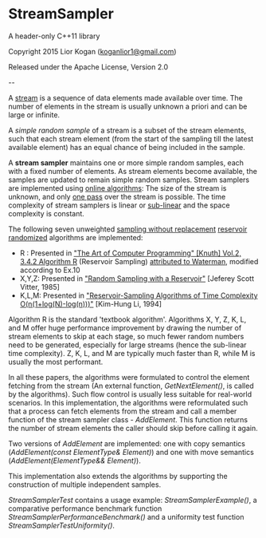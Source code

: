 # StreamSampler

A header-only C++11 library

Copyright 2015 Lior Kogan (koganlior1@gmail.com)

Released under the Apache License, Version 2.0

--

A [stream](https://en.wikipedia.org/wiki/Stream_(computing)) is a sequence of data elements made available over time. The number of elements in the stream is usually unknown a priori and can be large or infinite.

A _simple random sample_ of a stream is a subset of the stream elements, such that each stream element (from the start of the sampling till the latest available element) has an equal chance of being included in the sample.

A **stream sampler** maintains one or more simple random samples, each with a fixed number of elements. As stream elements become available, the samples are updated to remain simple random samples.
Stream samplers are implemented using [online algorithms](https://en.wikipedia.org/wiki/Online_algorithm): The size of the stream is unknown, and only [one pass](https://en.wikipedia.org/wiki/One-pass_algorithm) over the stream is possible. 
The time complexity of stream samplers is linear or [sub-linear](https://en.wikipedia.org/wiki/Time_complexity#Sub-linear_time) and the space complexity is constant.

The following seven unweighted [sampling without replacement](https://en.wikipedia.org/wiki/Simple_random_sample) [reservoir](https://en.wikipedia.org/wiki/Reservoir_sampling) [randomized](https://en.wikipedia.org/wiki/Randomized_algorithm) algorithms are implemented:

 - R    : Presented in ["The Art of Computer Programming" [Knuth] Vol.2, 3.4.2 Algorithm R](https://books.google.co.il/books?id=Zu-HAwAAQBAJ&printsec=frontcover&hl=iw&source=gbs_ge_summary_r&cad=0#v=onepage&q&f=false) (Reservoir Sampling) [attributed to Waterman](https://markkm.com/blog/reservoir-sampling/), modified according to Ex.10
 - X,Y,Z: Presented in ["Random Sampling with a Reservoir"](http://www.cs.umd.edu/~samir/498/vitter.pdf) [Jeferey Scott Vitter, 1985]
 - K,L,M: Presented in ["Reservoir-Sampling Algorithms of Time Complexity O(n(1+log(N)-log(n)))"](http://dl.acm.org/citation.cfm?id=198435) [Kim-Hung Li, 1994]

Algorithm R is the standard 'textbook algorithm'. Algorithms X, Y, Z, K, L, and M offer huge performance improvement by drawing the number of stream elements to skip at each stage, so much fewer random numbers need to be generated, especially for large streams (hence the sub-linear time complexity). Z, K, L, and M are typically much faster than R, while M is usually the most performant.

In all these papers, the algorithms were formulated to control the element fetching from the stream (An external function, *GetNextElement()*, is called by the algorithms). Such flow control is usually less suitable for real-world scenarios. In this implementation, the algorithms were reformulated such that a process can fetch elements from the stream and call a member function of the stream sampler class - *AddElement*. This function returns the number of stream elements the caller should skip before calling it again.

Two versions of *AddElement* are implemented: one with copy semantics (*AddElement(const ElementType& Element)*) and one with move semantics (*AddElement(ElementType&& Element)*).

This implementation also extends the algorithms by supporting the construction of multiple independent samples.

*StreamSamplerTest* contains a usage example: *StreamSamplerExample()*, a comparative performance benchmark function *StreamSamplerPerformanceBenchmark()* and a uniformity test function *StreamSamplerTestUniformity()*.

